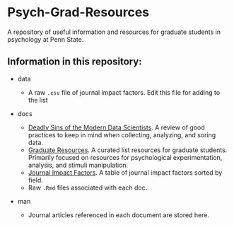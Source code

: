 # Psych-Grad-Resources
A repository of useful information and resources for graduate students in psychology at Penn State.

## Information in this repository:

- data
    - A raw `.csv` file of journal impact factors. Edit this file for adding to the list

- docs
    - [Deadly Sins of the Modern Data Scientists](https://cdn.rawgit.com/psu-psychology/Psych-Grad-Resources/4ea67ef4/docs/deadly_sins.html). A review of good practices to keep in mind when collecting,
    analyzing, and soring data.
    - [Graduate Resources](https://cdn.rawgit.com/psu-psychology/Psych-Grad-Resources/4ea67ef4/docs/grad_resources.html). A curated list resources for graduate students. Primarily focused on resources
    for psychological experimentation, analysis, and stimuli manipulation.
    - [Journal Impact Factors](https://cdn.rawgit.com/psu-psychology/Psych-Grad-Resources/4ea67ef4/docs/journal_IF.html). A table of journal impact factors sorted by field.
    - Raw `.Rmd` files associated with each doc.

- man
    - Journal articles referenced in each document are stored here.
